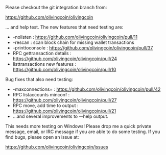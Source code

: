 Please checkout the git integration branch from:

https://github.com/olivingcoin/olivingcoin

... and help test.  The new features that need testing are:

* -nolisten : https://github.com/olivingcoin/olivingcoin/pull/11
* -rescan : scan block chain for missing wallet transactions
* -printtoconsole : https://github.com/olivingcoin/olivingcoin/pull/37
* RPC gettransaction details : https://github.com/olivingcoin/olivingcoin/pull/24
* listtransactions new features : https://github.com/olivingcoin/olivingcoin/pull/10

Bug fixes that also need testing:

* -maxconnections= : https://github.com/olivingcoin/olivingcoin/pull/42
* RPC listaccounts minconf : https://github.com/olivingcoin/olivingcoin/pull/27
* RPC move, add time to output : https://github.com/olivingcoin/olivingcoin/pull/21
* ...and several improvements to --help output.

This needs more testing on Windows!  Please drop me a quick private message, email, or IRC message if you are able to do some testing.  If you find bugs, please open an issue at:

https://github.com/olivingcoin/olivingcoin/issues
